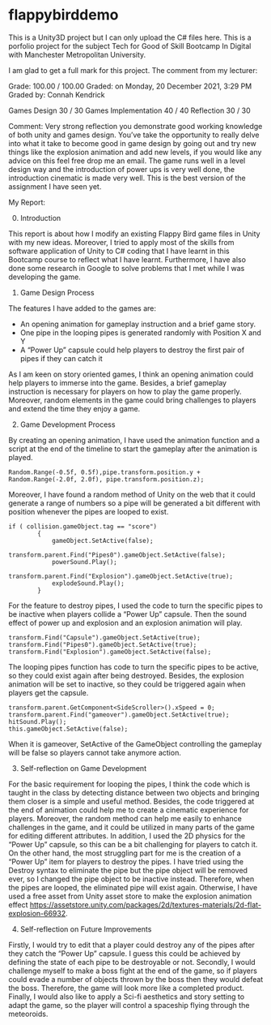 # flappybirddemo
This is a Unity3D project but I can only upload the C# files here. This is a porfolio project for the subject Tech for Good of Skill Bootcamp In Digital
with Manchester Metropolitan University.

I am glad to get a full mark for this project. The comment from my lecturer:

Grade: 100.00 / 100.00 Graded: on Monday, 20 December 2021, 3:29 PM Graded by: Connah Kendrick

Games Design 30 / 30
Games Implementation 40 / 40
Reflection 30 / 30

Comment: Very strong reflection you demonstrate good working knowledge of both unity and games design. 
You’ve take the opportunity to really delve into what it take to become good in game design by going out and 
try new things like the explosion animation and add new levels, if you would like any advice on this feel free drop me an email. 
The game runs well in a level design way and the introduction of power ups is very well done, the introduction cinematic is made very well. 
This is the best version of the assignment I have seen yet.


My Report:

0. Introduction

This report is about how I modify an existing Flappy Bird game files in Unity with my
new ideas. Moreover, I tried to apply most of the skills from software application of
Unity to C# coding that I have learnt in this Bootcamp course to reflect what I have
learnt. Furthermore, I have also done some research in Google to solve problems that I
met while I was developing the game.

1. Game Design Process

The features I have added to the games are:
- An opening animation for gameplay instruction and a brief game story.
- One pipe in the looping pipes is generated randomly with Position X and Y
- A “Power Up” capsule could help players to destroy the first pair of pipes if they
can catch it

As I am keen on story oriented games, I think an opening animation could help players
to immerse into the game. Besides, a brief gameplay instruction is necessary for players
on how to play the game properly. Moreover, random elements in the game could bring
challenges to players and extend the time they enjoy a game.

2. Game Development Process

By creating an opening animation, I have used the animation function and a script at the
end of the timeline to start the gameplay after the animation is played.

```
Random.Range(-0.5f, 0.5f),pipe.transform.position.y + Random.Range(-2.0f, 2.0f), pipe.transform.position.z);
```

Moreover, I have found a random method of Unity on the web that it could generate a
range of numbers so a pipe will be generated a bit different with position whenever the
pipes are looped to exist.

```
if ( collision.gameObject.tag == "score")
        {
            gameObject.SetActive(false);
            transform.parent.Find("Pipes0").gameObject.SetActive(false);
            powerSound.Play();
            transform.parent.Find("Explosion").gameObject.SetActive(true);
            explodeSound.Play();
        }
```

For the feature to destroy pipes, I used the code to turn the specific pipes to be inactive
when players collide a “Power Up” capsule. Then the sound effect of power up and
explosion and an explosion animation will play.

```
transform.Find("Capsule").gameObject.SetActive(true);
transform.Find("Pipes0").gameObject.SetActive(true);
transform.Find("Explosion").gameObject.SetActive(false);
```

The looping pipes function has code to turn the specific pipes to be active, so they could
exist again after being destroyed. Besides, the explosion animation will be set to
inactive, so they could be triggered again when players get the capsule.

```
transform.parent.GetComponent<SideScroller>().xSpeed = 0;
transform.parent.Find("gameover").gameObject.SetActive(true);
hitSound.Play();
this.gameObject.SetActive(false);
```

When it is gameover, SetActive of the GameObject controlling the gameplay will be false
so players cannot take anymore action.

3. Self-reflection on Game Development

For the basic requirement for looping the pipes, I think the code which is taught in the
class by detecting distance between two objects and bringing them closer is a simple
and useful method. Besides, the code triggered at the end of animation could help me
to create a cinematic experience for players. Moreover, the random method can help
me easily to enhance challenges in the game, and it could be utilized in many parts of
the game for editing different attributes. In addition, I used the 2D physics for the
“Power Up” capsule, so this can be a bit challenging for players to catch it. On the other
hand, the most struggling part for me is the creation of a “Power Up” item for players to
destroy the pipes. I have tried using the Destroy syntax to eliminate the pipe but the
pipe object will be removed ever, so I changed the pipe object to be inactive instead.
Therefore, when the pipes are looped, the eliminated pipe will exist again. Otherwise, I
have used a free asset from Unity asset store to make the explosion animation effect
https://assetstore.unity.com/packages/2d/textures-materials/2d-flat-explosion-66932.

4. Self-reflection on Future Improvements

Firstly, I would try to edit that a player could destroy any of the pipes after they catch
the “Power Up” capsule. I guess this could be achieved by defining the state of each pipe
to be destroyable or not. Secondly, I would challenge myself to make a boss fight at the
end of the game, so if players could evade a number of objects thrown by the boss then
they would defeat the boss. Therefore, the game will look more like a completed
product. Finally, I would also like to apply a Sci-fi aesthetics and story setting to adapt
the game, so the player will control a spaceship flying through the meteoroids.
